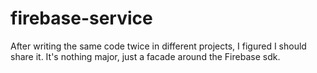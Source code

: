 # firebase-service

After writing the same code twice in different projects, I figured I should
 share it. It's nothing major, just a facade around the Firebase sdk.

 

